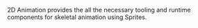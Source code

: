 2D Animation provides the all the necessary tooling and runtime components for skeletal animation using Sprites.

